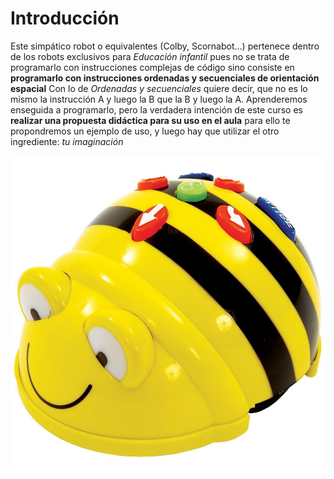 # Introducción


Este simpático robot o equivalentes (Colby, Scornabot...) pertenece dentro de los robots exclusivos para _Educación infantil_ pues no se trata de programarlo con instrucciones complejas de código sino consiste en **programarlo con instrucciones ordenadas y secuenciales de orientación espacial** 
Con lo de _Ordenadas y secuenciales_ quiere decir, que no es lo mismo la instrucción A y luego la B que la B y luego la A.
Aprenderemos enseguida a programarlo, pero la verdadera intención de este curso es **realizar una propuesta didáctica para su uso en el aula** para ello te propondremos un ejemplo de uso, y luego hay que utilizar el otro ingrediente: _tu imaginación_

![](/assets/beebot.jpg)